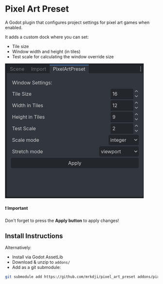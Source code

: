 # Pixel Art Preset

A Godot plugin that configures project settings for pixel art games when enabled.

It adds a custom dock where you can set:
- Tile size
- Window width and height (in tiles)
- Test scale for calculating the window override size

![screenshot](images/screenshot.png)

#### ❗ Important
Don't forget to press the **Apply button** to apply changes!

## Install Instructions
Alternatively:
- Install via Godot AssetLib 
- Download & unzip to `addons/`  
- Add as a git submodule:
```bash
git submodule add https://github.com/mrkdji/pixel_art_preset addons/pixel_art_preset
```